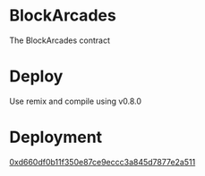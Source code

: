 # BlockArcades
The BlockArcades contract
# Deploy
Use remix and compile using v0.8.0
# Deployment
[0xd660df0b11f350e87ce9eccc3a845d7877e2a511](https://ftmscan.com/token/0xd660df0b11f350e87ce9eccc3a845d7877e2a511)
